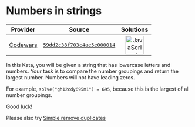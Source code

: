 [_metadata_:generated]: - "true"

# Numbers in strings

<!-- INFO TABLE BEGIN -->

| Provider                                        | Source                                                                               | Solutions                                                                                                                                                    |
| :---------------------------------------------: | :----------------------------------------------------------------------------------: | :----------------------------------------------------------------------------------------------------------------------------------------------------------: |
| [Codewars](../../../docs/providers/Codewars.md) | [`59dd2c38f703c4ae5e000014`](https://www.codewars.com/kata/59dd2c38f703c4ae5e000014) | [<img src="https://res.cloudinary.com/rascaltwo/image/upload/v1631924076/javascript_ehszr7.svg" alt="JavaScript" title="JavaScript" width="50" />](solve.js) |

<!-- INFO TABLE END -->

In this Kata, you will be given a string that has lowercase letters and numbers. Your task is to compare the number groupings and return the largest number. Numbers will not have leading zeros. 

For example, `solve("gh12cdy695m1") = 695`, because this is the largest of all number groupings. 

Good luck!

Please also try [Simple remove duplicates](https://www.codewars.com/kata/5ba38ba180824a86850000f7)
